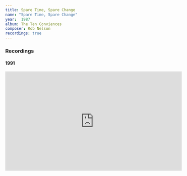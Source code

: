 ```yaml
---
title: Spare Time, Spare Change
name: "Spare Time, Spare Change"
year:  1987
album: The Ten Conviences
composer: Rob Nelson
recordings: true
---
```


<h3>Recordings</h3>

<h4>1991</h4>
<iframe width="560" height="315" src="https://www.youtube.com/embed/aEAtbpJ_UFA" frameborder="0" allow="accelerometer; autoplay; encrypted-media; gyroscope; picture-in-picture" allowfullscreen></iframe>
